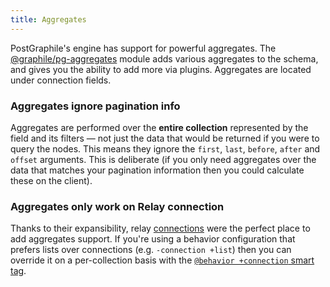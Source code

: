 ```yaml
---
title: Aggregates
---
```


PostGraphile's engine has support for powerful aggregates. The
[@graphile/pg-aggregates](https://github.com/graphile/pg-aggregates) module
adds various aggregates to the schema, and gives you the ability to add more
via plugins. Aggregates are located under connection fields.

### Aggregates ignore pagination info

Aggregates are performed over the **entire collection** represented by the
field and its filters — not just the data that would be returned if you were to
query the nodes. This means they ignore the `first`, `last`, `before`, `after`
and `offset` arguments. This is deliberate (if you only need aggregates over
the data that matches your pagination information then you could calculate
these on the client).

### Aggregates only work on Relay connection

Thanks to their expansibility, relay [connections](./connections) were the
perfect place to add aggregates support. If you're using a behavior
configuration that prefers lists over connections (e.g. `-connection +list`)
then you can override it on a per-collection basis with the [`@behavior
+connection` smart tag](./smart-tags/#behavior).
